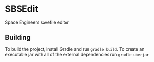 SBSEdit
=======

Space Engineers savefile editor

Building
--------

To build the project, install Gradle and run `gradle build`. To create an executable jar with all of the external dependencies run `gradle uberjar`
